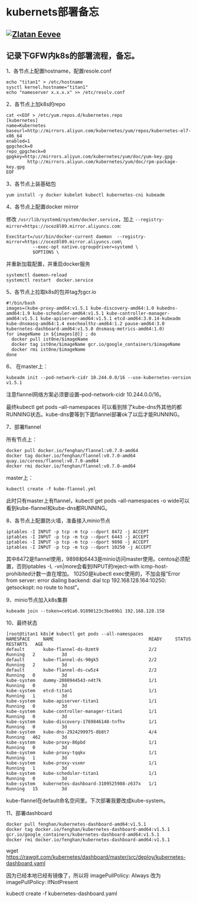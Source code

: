 # kubernets部署备忘

## [![Zlatan Eevee](https://ieevee.com/assets/logo.png)](https://ieevee.com/)

## 记录下GFW内k8s的部署流程，备忘。

1、各节点上配置hostname，配置resole.conf

```text
echo "titan1" > /etc/hostname
sysctl kernel.hostname="titan1"
echo "nameserver x.x.x.x" >> /etc/resolv.conf
```

2、各节点上加k8s的repo

```text
cat <<EOF > /etc/yum.repos.d/kubernetes.repo
[kubernetes]
name=Kubernetes
baseurl=http://mirrors.aliyun.com/kubernetes/yum/repos/kubernetes-el7-x86_64
enabled=1
gpgcheck=0
repo_gpgcheck=0
gpgkey=http://mirrors.aliyun.com/kubernetes/yum/doc/yum-key.gpg
        http://mirrors.aliyun.com/kubernetes/yum/doc/rpm-package-key.gpg
EOF
```

3、各节点上装基础包

```text
yum install -y docker kubelet kubectl kubernetes-cni kubeadm
```

4、各节点上配置docker mirror

修改 `/usr/lib/systemd/system/docker.service`，加上 `--registry-mirror=https://ocez8l09.mirror.aliyuncs.com`:

```text
ExecStart=/usr/bin/docker-current daemon  --registry-mirror=https://ocez8l09.mirror.aliyuncs.com\
          --exec-opt native.cgroupdriver=systemd \
          $OPTIONS \
```

并重新加载配置，并重启docker服务

```text
systemctl daemon-reload
systemctl restart  docker.service
```

5、各节点上拉取k8s的包并tag为gcr.io

```text
#!/bin/bash
images=(kube-proxy-amd64:v1.5.1 kube-discovery-amd64:1.0 kubedns-amd64:1.9 kube-scheduler-amd64:v1.5.1 kube-controller-manager-amd64:v1.5.1 kube-apiserver-amd64:v1.5.1 etcd-amd64:3.0.14-kubeadm kube-dnsmasq-amd64:1.4 exechealthz-amd64:1.2 pause-amd64:3.0 kubernetes-dashboard-amd64:v1.5.0 dnsmasq-metrics-amd64:1.0)
for imageName in ${images[@]} ; do
  docker pull ist0ne/$imageName
  docker tag ist0ne/$imageName gcr.io/google_containers/$imageName
  docker rmi ist0ne/$imageName
done
```

6、 在master上：

```text
kubeadm init --pod-network-cidr 10.244.0.0/16 --use-kubernetes-version v1.5.1
```

注意flannel网络方案必须要设置–pod-network-cidr 10.244.0.0/16。

最终kubectl get pods –all-namespaces 可以看到除了kube-dns外其他的都RUNNING状态。kube-dns要等到下面flannel部署ok了以后才能RUNNING。

7、部署flannel

所有节点上：

```text
docker pull docker.io/fenghan/flannel:v0.7.0-amd64
docker tag docker.io/fenghan/flannel:v0.7.0-amd64 quay.io/coreos/flannel:v0.7.0-amd64
docker rmi docker.io/fenghan/flannel:v0.7.0-amd64
```

master上：

```text
kubectl create -f kube-flannel.yml
```

此时只有master上有flannel，kubectl get pods –all-namespaces -o wide可以看到kube-flannel和kube-dns都RUNNING。

8、各节点上配置防火墙，准备接入minio节点

```text
iptables -I INPUT -p tcp -m tcp --dport 8472 -j ACCEPT
iptables -I INPUT -p tcp -m tcp --dport 6443 -j ACCEPT
iptables -I INPUT -p tcp -m tcp --dport 9898 -j ACCEPT
iptables -I INPUT -p tcp -m tcp --dport 10250 -j ACCEPT
```

其中8472是flannel使用，9898和6443是minio访问master使用。centos必须配置，否则iptables -L -vn\|more会看到INPUT的reject-with icmp-host-prohibited计数一直在增加。 10250是kubectl exec使用的，不加会报“Error from server: error dialing backend: dial tcp 192.168.128.164:10250: getsockopt: no route to host”。

9、minio节点加入k8s集群

```text
kubeadm join --token=ce91a6.91890123c3be69b1 192.168.128.158
```

10、最终状态

```text
[root@titan1 k8s]# kubectl get pods --all-namespaces
NAMESPACE     NAME                                    READY     STATUS    RESTARTS   AGE
default       kube-flannel-ds-0zmt9                   2/2       Running   2          3d
default       kube-flannel-ds-90gk5                   2/2       Running   2          3d
default       kube-flannel-ds-cw5z4                   2/2       Running   0          3d
kube-system   dummy-2088944543-n4t7k                  1/1       Running   0          3d
kube-system   etcd-titan1                             1/1       Running   1          3d
kube-system   kube-apiserver-titan1                   1/1       Running   0          3d
kube-system   kube-controller-manager-titan1          1/1       Running   0          3d
kube-system   kube-discovery-1769846148-tnfhv         1/1       Running   0          3d
kube-system   kube-dns-2924299975-8b8t7               4/4       Running   462        3d
kube-system   kube-proxy-86pbd                        1/1       Running   0          3d
kube-system   kube-proxy-tqqkv                        1/1       Running   1          3d
kube-system   kube-proxy-vsxmr                        1/1       Running   1          3d
kube-system   kube-scheduler-titan1                   1/1       Running   0          3d
kube-system   kubernetes-dashboard-3109525988-z637x   1/1       Running   15         3d
```

kube-flannel在default命名空间里。下次部署我要改成kube-system。

11、部署dashboard

```text
docker pull fenghan/kubernetes-dashboard-amd64:v1.5.1
docker tag docker.io/fenghan/kubernetes-dashboard-amd64:v1.5.1 gcr.io/google_containers/kubernetes-dashboard-amd64:v1.5.1
docker rmi docker.io/fenghan/kubernetes-dashboard-amd64:v1.5.1
```

wget https://rawgit.com/kubernetes/dashboard/master/src/deploy/kubernetes-dashboard.yaml

因为已经本地已经有镜像了，所以将 imagePullPolicy: Always 改为 imagePullPolicy: IfNotPresent

kubectl create -f kubernetes-dashboard.yaml



